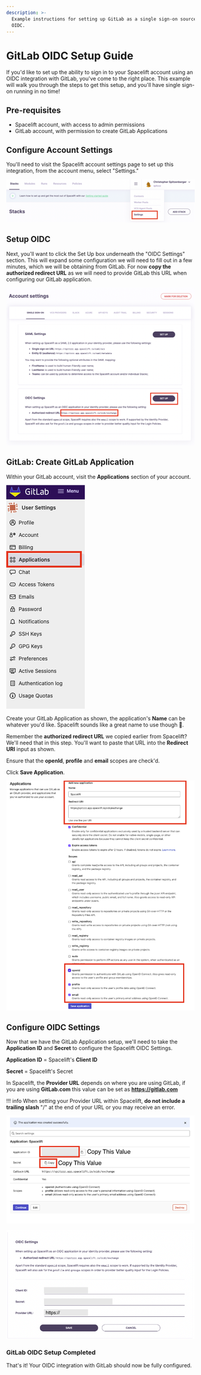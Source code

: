 ```yaml
---
description: >-
  Example instructions for setting up GitLab as a single sign-on source via
  OIDC.
---
```


# GitLab OIDC Setup Guide

If you'd like to set up the ability to sign in to your Spacelift account using an OIDC integration with GitLab, you've come to the right place. This example will walk you through the steps to get this setup, and you'll have single sign-on running in no time!

## Pre-requisites

* Spacelift account, with access to admin permissions
* GitLab account, with permission to create GitLab Applications

## Configure Account Settings

You'll need to visit the Spacelift account settings page to set up this integration, from the account menu, select "Settings."

![Click on Settings](../../assets/screenshots/account-settings.png)

## Setup OIDC

Next, you'll want to click the Set Up box underneath the "OIDC Settings" section. This will expand some configuration we will need to fill out in a few minutes, which we will be obtaining from GitLab. For now **copy the authorized redirect URL** as we will need to provide GitLab this URL when configuring our GitLab application.

![Click on Set Up](../../assets/screenshots/1-setup-oidc.png)

## GitLab: Create GitLab Application

Within your GitLab account, visit the **Applications** section of your account.

![Navigate to GitLab Applications within your account.](../../assets/screenshots/1-gitlab-applications.png)

Create your GitLab Application as shown, the application's **Name** can be whatever you'd like. Spacelift sounds like a great name to use though :clap:.

Remember the **authorized redirect URL** we copied earlier from Spacelift? We'll need that in this step. You'll want to paste that URL into the **Redirect URI** input as shown.

Ensure that the **openId**, **profile** and **email** scopes are check'd.

Click **Save Application**.

![Complete the GitLab Application Configuration](../../assets/screenshots/2-gitlab-create-application-settings.png)

## Configure OIDC Settings

Now that we have the GitLab Application setup, we'll need to take the **Application ID** and **Secret** to configure the Spacelift OIDC Settings.

**Application ID** = Spacelift's **Client ID**

**Secret** = Spacelift's Secret

In Spacelift, the **Provider URL** depends on where you are using GitLab, if you are using **GitLab.com** this value can be set as **https://gitlab.com**

!!! info
    When setting your Provider URL within Spacelift, **do not include a trailing slash** "/" at the end of your URL or you may receive an error.

![Copy the Application ID and Secret values to your Spacelift OIDC configuration](../../assets/screenshots/3-gitlab-copy-values.png)

![Copy the values from GitLab into your Spacelift OIDC Settings.](../../assets/screenshots/4-spacelift-oidc-configuration.png)

### GitLab OIDC Setup Completed

That's it! Your OIDC integration with GitLab should now be fully configured.

